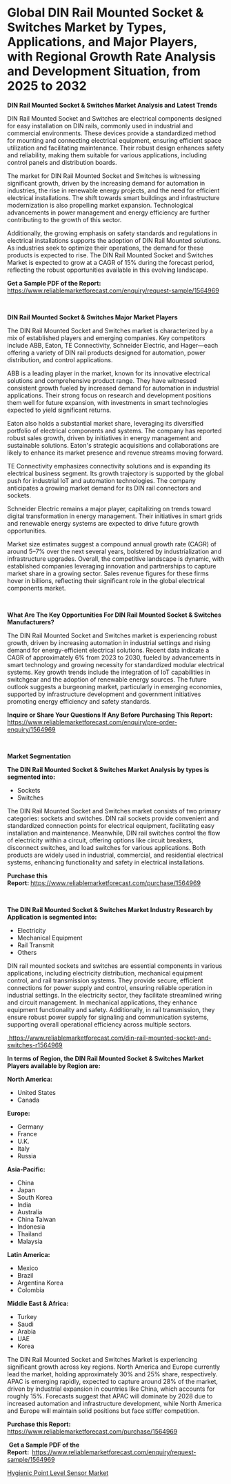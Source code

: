 <p><h1>Global DIN Rail Mounted Socket & Switches Market by Types, Applications, and Major Players, with Regional Growth Rate Analysis and Development Situation, from 2025 to 2032</h1></p><p><strong>DIN Rail Mounted Socket & Switches Market Analysis and Latest Trends</strong></p>
<p><p>DIN Rail Mounted Socket and Switches are electrical components designed for easy installation on DIN rails, commonly used in industrial and commercial environments. These devices provide a standardized method for mounting and connecting electrical equipment, ensuring efficient space utilization and facilitating maintenance. Their robust design enhances safety and reliability, making them suitable for various applications, including control panels and distribution boards.</p><p>The market for DIN Rail Mounted Socket and Switches is witnessing significant growth, driven by the increasing demand for automation in industries, the rise in renewable energy projects, and the need for efficient electrical installations. The shift towards smart buildings and infrastructure modernization is also propelling market expansion. Technological advancements in power management and energy efficiency are further contributing to the growth of this sector.</p><p>Additionally, the growing emphasis on safety standards and regulations in electrical installations supports the adoption of DIN Rail Mounted solutions. As industries seek to optimize their operations, the demand for these products is expected to rise. The DIN Rail Mounted Socket and Switches Market is expected to grow at a CAGR of 15% during the forecast period, reflecting the robust opportunities available in this evolving landscape.</p></p>
<p><strong>Get a Sample PDF of the Report:&nbsp;</strong> <a href="https://www.reliablemarketforecast.com/enquiry/request-sample/1564969?utm_campaign=1832&utm_medium=2&utm_source=Github&utm_content=ia&utm_term=12022025&utm_id=din-rail-mounted-socket-switches">https://www.reliablemarketforecast.com/enquiry/request-sample/1564969</a></p>
<p>&nbsp;</p>
<p><strong>DIN Rail Mounted Socket & Switches Major Market Players</strong></p>
<p><p>The DIN Rail Mounted Socket and Switches market is characterized by a mix of established players and emerging companies. Key competitors include ABB, Eaton, TE Connectivity, Schneider Electric, and Hager—each offering a variety of DIN rail products designed for automation, power distribution, and control applications.</p><p>ABB is a leading player in the market, known for its innovative electrical solutions and comprehensive product range. They have witnessed consistent growth fueled by increased demand for automation in industrial applications. Their strong focus on research and development positions them well for future expansion, with investments in smart technologies expected to yield significant returns.</p><p>Eaton also holds a substantial market share, leveraging its diversified portfolio of electrical components and systems. The company has reported robust sales growth, driven by initiatives in energy management and sustainable solutions. Eaton's strategic acquisitions and collaborations are likely to enhance its market presence and revenue streams moving forward.</p><p>TE Connectivity emphasizes connectivity solutions and is expanding its electrical business segment. Its growth trajectory is supported by the global push for industrial IoT and automation technologies. The company anticipates a growing market demand for its DIN rail connectors and sockets.</p><p>Schneider Electric remains a major player, capitalizing on trends toward digital transformation in energy management. Their initiatives in smart grids and renewable energy systems are expected to drive future growth opportunities.</p><p>Market size estimates suggest a compound annual growth rate (CAGR) of around 5–7% over the next several years, bolstered by industrialization and infrastructure upgrades. Overall, the competitive landscape is dynamic, with established companies leveraging innovation and partnerships to capture market share in a growing sector. Sales revenue figures for these firms hover in billions, reflecting their significant role in the global electrical components market.</p></p>
<p>&nbsp;</p>
<p><strong>What Are The Key Opportunities For DIN Rail Mounted Socket & Switches Manufacturers?</strong></p>
<p><p>The DIN Rail Mounted Socket and Switches market is experiencing robust growth, driven by increasing automation in industrial settings and rising demand for energy-efficient electrical solutions. Recent data indicate a CAGR of approximately 6% from 2023 to 2030, fueled by advancements in smart technology and growing necessity for standardized modular electrical systems. Key growth trends include the integration of IoT capabilities in switchgear and the adoption of renewable energy sources. The future outlook suggests a burgeoning market, particularly in emerging economies, supported by infrastructure development and government initiatives promoting energy efficiency and safety standards.</p></p>
<p><strong>Inquire or Share Your Questions If Any Before Purchasing This Report:</strong> <a href="https://www.reliablemarketforecast.com/enquiry/pre-order-enquiry/1564969?utm_campaign=1832&utm_medium=2&utm_source=Github&utm_content=ia&utm_term=12022025&utm_id=din-rail-mounted-socket-switches">https://www.reliablemarketforecast.com/enquiry/pre-order-enquiry/1564969</a></p>
<p>&nbsp;</p>
<p><strong>Market Segmentation</strong></p>
<p><strong>The DIN Rail Mounted Socket & Switches Market Analysis by types is segmented into:</strong></p>
<p><ul><li>Sockets</li><li>Switches</li></ul></p>
<p><p>The DIN Rail Mounted Socket and Switches market consists of two primary categories: sockets and switches. DIN rail sockets provide convenient and standardized connection points for electrical equipment, facilitating easy installation and maintenance. Meanwhile, DIN rail switches control the flow of electricity within a circuit, offering options like circuit breakers, disconnect switches, and load switches for various applications. Both products are widely used in industrial, commercial, and residential electrical systems, enhancing functionality and safety in electrical installations.</p></p>
<p><strong>Purchase this Report:&nbsp;</strong><a href="https://www.reliablemarketforecast.com/purchase/1564969?utm_campaign=1832&utm_medium=2&utm_source=Github&utm_content=ia&utm_term=12022025&utm_id=din-rail-mounted-socket-switches">https://www.reliablemarketforecast.com/purchase/1564969</a></p>
<p>&nbsp;</p>
<p><strong>The DIN Rail Mounted Socket & Switches Market Industry Research by Application is segmented into:</strong></p>
<p><ul><li>Electricity</li><li>Mechanical Equipment</li><li>Rail Transmit</li><li>Others</li></ul></p>
<p><p>DIN rail mounted sockets and switches are essential components in various applications, including electricity distribution, mechanical equipment control, and rail transmission systems. They provide secure, efficient connections for power supply and control, ensuring reliable operation in industrial settings. In the electricity sector, they facilitate streamlined wiring and circuit management. In mechanical applications, they enhance equipment functionality and safety. Additionally, in rail transmission, they ensure robust power supply for signaling and communication systems, supporting overall operational efficiency across multiple sectors.</p></p>
<p><a href="https://www.reliablemarketforecast.com/din-rail-mounted-socket-and-switches-r1564969?utm_campaign=1832&utm_medium=2&utm_source=Github&utm_content=ia&utm_term=12022025&utm_id=din-rail-mounted-socket-switches">&nbsp;https://www.reliablemarketforecast.com/din-rail-mounted-socket-and-switches-r1564969</a></p>
<p><strong>In terms of Region, the DIN Rail Mounted Socket & Switches Market Players available by Region are:</strong></p>
<p>
    <p> <strong> North America: </strong>
        <ul>
            <li>United States</li>
            <li>Canada</li>
        </ul>
        </p> 
    <p> <strong> Europe: </strong>
        <ul>
            <li>Germany</li>
            <li>France</li>
            <li>U.K.</li>
            <li>Italy</li>
            <li>Russia</li>
        </ul>
        </p> 
    <p> <strong> Asia-Pacific: </strong>
        <ul>
            <li>China</li>
            <li>Japan</li>
            <li>South Korea</li>
            <li>India</li>
            <li>Australia</li>
            <li>China Taiwan</li>
            <li>Indonesia</li>
            <li>Thailand</li>
            <li>Malaysia</li>
        </ul>
        </p> 
    <p> <strong> Latin America: </strong>
        <ul>
            <li>Mexico</li>
            <li>Brazil</li>
            <li>Argentina Korea</li>
            <li>Colombia</li>
        </ul>
        </p> 
    <p> <strong> Middle East & Africa: </strong>
        <ul>
            <li>Turkey</li>
            <li>Saudi</li>
            <li>Arabia</li>
            <li>UAE</li>
            <li>Korea</li>
        </ul>
    </p>
    </p>
<p><p>The DIN Rail Mounted Socket and Switches Market is experiencing significant growth across key regions. North America and Europe currently lead the market, holding approximately 30% and 25% share, respectively. APAC is emerging rapidly, expected to capture around 28% of the market, driven by industrial expansion in countries like China, which accounts for roughly 15%. Forecasts suggest that APAC will dominate by 2028 due to increased automation and infrastructure development, while North America and Europe will maintain solid positions but face stiffer competition.</p></p>
<p><strong>Purchase this Report: </strong><a href="https://www.reliablemarketforecast.com/purchase/1564969?utm_campaign=1832&utm_medium=2&utm_source=Github&utm_content=ia&utm_term=12022025&utm_id=din-rail-mounted-socket-switches">https://www.reliablemarketforecast.com/purchase/1564969</a></p>
<p>&nbsp;<strong>Get a Sample PDF of the Report:&nbsp;&nbsp;</strong><a href="https://www.reliablemarketforecast.com/enquiry/request-sample/1564969?utm_campaign=1832&utm_medium=2&utm_source=Github&utm_content=ia&utm_term=12022025&utm_id=din-rail-mounted-socket-switches">https://www.reliablemarketforecast.com/enquiry/request-sample/1564969</a></p>
<p><strong></strong></p>
<p><p><a href="https://github.com/AKSHATREPORTPRIME/Market-Research-Report-List-7/blob/main/hygienic-point-level-sensor-market.md?utm_campaign=1832&utm_medium=2&utm_source=Github&utm_content=ia&utm_term=12022025&utm_id=din-rail-mounted-socket-switches">Hygienic Point Level Sensor Market</a></p></p>